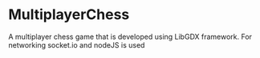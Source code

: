 # MultiplayerChess
A multiplayer chess game that is developed using LibGDX framework. For networking socket.io and nodeJS is used
